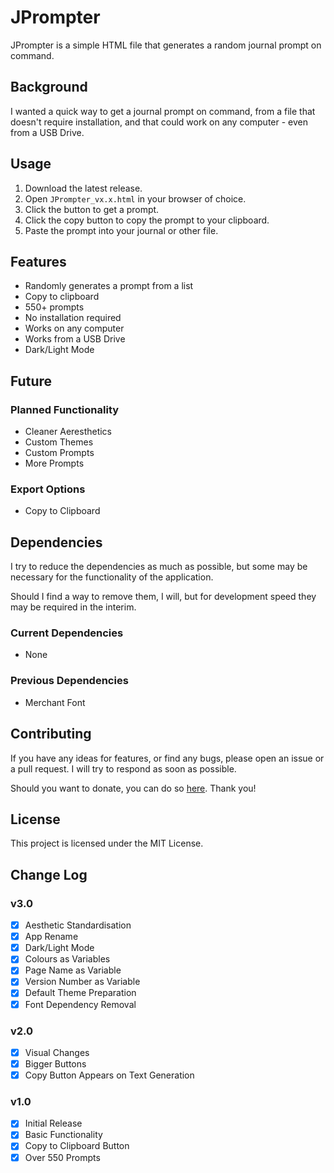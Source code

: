 # JPrompter
JPrompter is a simple HTML file that generates a random journal prompt on command.

## Background
I wanted a quick way to get a journal prompt on command, from a file that doesn't require installation, and that could work on any computer - even from a USB Drive.

## Usage
1. Download the latest release.
2. Open `JPrompter_vx.x.html` in your browser of choice.
3. Click the button to get a prompt.
4. Click the copy button to copy the prompt to your clipboard.
5. Paste the prompt into your journal or other file.

## Features
- Randomly generates a prompt from a list
- Copy to clipboard
- 550+ prompts
- No installation required
- Works on any computer
- Works from a USB Drive
- Dark/Light Mode

## Future
### Planned Functionality
- Cleaner Aeresthetics
- Custom Themes
- Custom Prompts
- More Prompts

### Export Options
- Copy to Clipboard

## Dependencies
I try to reduce the dependencies as much as possible, but some may be necessary for the functionality of the application.

Should I find a way to remove them, I will, but for development speed they may be required in the interim.

### Current Dependencies
- None

### Previous Dependencies
- Merchant Font

## Contributing
If you have any ideas for features, or find any bugs, please open an issue or a pull request. I will try to respond as soon as possible.

Should you want to donate, you can do so [here](https://www.buymeacoffee.com/caddickbrown).
Thank you!

## License
This project is licensed under the MIT License.

## Change Log
### v3.0
- [x] Aesthetic Standardisation
- [x] App Rename
- [x] Dark/Light Mode
- [x] Colours as Variables
- [x] Page Name as Variable
- [x] Version Number as Variable
- [x] Default Theme Preparation
- [x] Font Dependency Removal

### v2.0
- [x] Visual Changes
- [x] Bigger Buttons
- [x] Copy Button Appears on Text Generation

### v1.0
- [x] Initial Release
- [x] Basic Functionality
- [x] Copy to Clipboard Button
- [x] Over 550 Prompts
